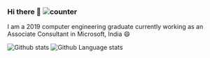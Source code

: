 ### Hi there 👋 ![counter](https://eng64hrnquaxti9.m.pipedream.net)

I am a 2019 computer engineering graduate currently working as an Associate Consultant in Microsoft, India 😄

![Github stats](https://github-readme-stats.vercel.app/api?username=showndarya&show_icons=true&theme=dracula&count_private=true) ![Github Language stats](https://github-readme-stats.vercel.app/api/top-langs/?username=anuraghazra&langs_count=3&theme=dracula)
<!--
**Showndarya/Showndarya** is a ✨ _special_ ✨ repository because its `README.md` (this file) appears on your GitHub profile.

Here are some ideas to get you started:

- 🔭 I’m currently working on ...
- 🌱 I’m currently learning ...
- 👯 I’m looking to collaborate on ...
- 🤔 I’m looking for help with ...
- 💬 Ask me about ...
- 📫 How to reach me: ...
- 😄 Pronouns: ...
- ⚡ Fun fact: ...
-->
